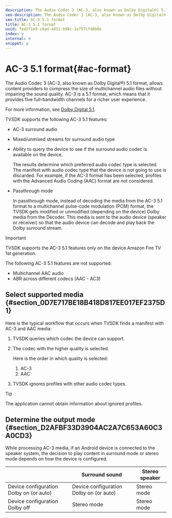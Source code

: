 ```yaml
---
description: The Audio Codec 3 (AC-3, also known as Dolby Digital®) 5.1 format, allows content providers to compress the size of multichannel audio files without impairing the sound quality. AC-3 is a 5.1 format, which means that it provides five full-bandwidth channels for a richer user experience.
seo-description: The Audio Codec 3 (AC-3, also known as Dolby Digital®) 5.1 format, allows content providers to compress the size of multichannel audio files without impairing the sound quality. AC-3 is a 5.1 format, which means that it provides five full-bandwidth channels for a richer user experience.
seo-title: AC-3 5.1 format
title: AC-3 5.1 format
uuid: fed2f1e9-c8ad-4d31-b98c-1e757cfd0b0e
index: y
internal: n
snippet: y
---
```


# AC-3 5.1 format{#ac-format}

The Audio Codec 3 (AC-3, also known as Dolby Digital®) 5.1 format, allows content providers to compress the size of multichannel audio files without impairing the sound quality. AC-3 is a 5.1 format, which means that it provides five full-bandwidth channels for a richer user experience.

For more information, see [Dolby Digital 5.1](http://www.dolby.com/us/en/technologies/dolby-digital.html).

TVSDK supports the following AC-3 5.1 features:

* AC-3 surround audio 
* Mixed/unmixed streams for surround audio type 
* Ability to query the device to see if the surround audio codec is available on the device.

  The results determine which preferred audio codec type is selected. The manifest with audio codec type that the device is not going to use is discarded. For example, if the AC-3 format has been selected, profiles with the Advanced Audio Coding (AAC) format are not considered. 
* Passthrough mode

  In passthrough mode, instead of decoding the media from the AC-3 5.1 format to a multichannel pulse-code modulation (PCM) format, the TVSDK gets modified or unmodified (depending on the device) Dolby media from the Decoder. This media is sent to the audio device (speaker or receiver) so that the audio device can decode and play back the Dolby surround stream.

>[!IMPORTANT]
>
>TVSDK supports the AC-3 5.1 features only on the device Amazon Fire TV 1st generation.

The following AC-3 5.1 features are not supported:

* Multichannel AAC audio 
* ABR across different codecs (AAC - AC3)

## Select supported media {#section_0D7E717BE18B418D817EE017EF2375D1}

Here is the typical workflow that occurs when TVSDK finds a manifest with AC-3 and AAC media:

1. TVSDK queries which codec the device can support. 
1. The codec with the higher quality is selected.

   Here is the order in which quality is selected:

    1. AC-3 
    1. AAC

1. TVSDK ignores profiles with other audio codec types.

>[!TIP]
>
>The application cannot obtain information about ignored profiles.

## Determine the output mode {#section_D2AFBF33D3904AC2A7C653A60C3A0CD3}

While processing AC-3 media, if an Android device is connected to the speaker system, the decision to play content in surround mode or stereo mode depends on how the device is configured.  

|   | Surround sound  | Stereo speaker  |
|---|---|---|
|  Device configuration Dolby on (or auto)  | Device configuration Dolby on (or auto)  | Stereo mode  |
|  Device configuration Dolby off  | Stereo mode  | Stereo mode  |

